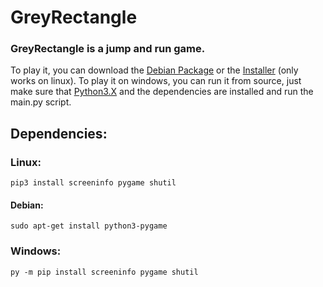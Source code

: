# GreyRectangle
### GreyRectangle is a jump and run game.

To play it, you can download the [Debian Package](https://github.com/PyRectangle/GreyRectangle/files/1347119/GreyRectangle_0.0-2.zip) or the [Installer](https://github.com/PyRectangle/GreyRectangle/files/1347122/GreyRectangleInstaller.zip) (only works on linux).
To play it on windows, you can run it from source, just make sure that [Python3.X](https://www.python.org/) and the dependencies are installed and run the main.py script.

## Dependencies:
### Linux:
```pip3 install screeninfo pygame shutil```
#### Debian:
```sudo apt-get install python3-pygame```
### Windows:
```py -m pip install screeninfo pygame shutil```
